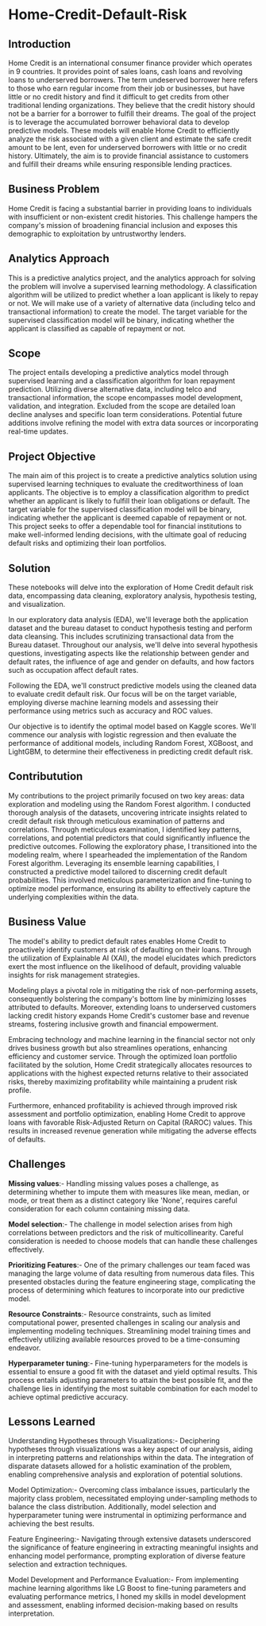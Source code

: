 # Home-Credit-Default-Risk
## Introduction

Home Credit is an international consumer finance provider which operates in 9 countries. It provides point of sales loans, cash loans and revolving loans to underserved borrowers. The term undeserved borrower here refers to those who earn regular income from their job or businesses, but have little or no credit history and find it difficult to get credits from other traditional lending organizations. They believe that the credit history should not be a barrier for a borrower to fulfill their dreams. The goal of the project is to leverage the accumulated borrower behavioral data to develop predictive models. These models will enable Home Credit to efficiently analyze the risk associated with a given client and estimate the safe credit amount to be lent, even for underserved borrowers with little or no credit history. Ultimately, the aim is to provide financial assistance to customers and fulfill their dreams while ensuring responsible lending practices.

## Business Problem

Home Credit is facing a substantial barrier in providing loans to individuals with insufficient or non-existent credit histories. This challenge hampers the company's mission of broadening financial inclusion and exposes this demographic to exploitation by untrustworthy lenders.

## Analytics Approach

This is a predictive analytics project, and the analytics approach for solving the problem will involve a supervised learning methodology. A classification algorithm will be utilized to predict whether a loan applicant is likely to repay or not. We will make use of a variety of alternative data (including telco and transactional information) to create the model. The target variable for the supervised classification model will be binary, indicating whether the applicant is classified as capable of repayment or not.

## Scope

The project entails developing a predictive analytics model through supervised learning and a classification algorithm for loan repayment prediction. Utilizing diverse alternative data, including telco and transactional information, the scope encompasses model development, validation, and integration. Excluded from the scope are detailed loan decline analyses and specific loan term considerations. Potential future additions involve refining the model with extra data sources or incorporating real-time updates.

## Project Objective

The main aim of this project is to create a predictive analytics solution using supervised learning techniques to evaluate the creditworthiness of loan applicants. The objective is to employ a classification algorithm to predict whether an applicant is likely to fulfill their loan obligations or default.  The target variable for the supervised classification model will be binary, indicating whether the applicant is deemed capable of repayment or not. This project seeks to offer a dependable tool for financial institutions to make well-informed lending decisions, with the ultimate goal of reducing default risks and optimizing their loan portfolios.

## Solution 

These notebooks will delve into the exploration of Home Credit default risk data, encompassing data cleaning, exploratory analysis, hypothesis testing, and visualization.

In our exploratory data analysis (EDA), we'll leverage both the application dataset and the bureau dataset to conduct hypothesis testing and perform data cleansing. This includes scrutinizing transactional data from the Bureau dataset. Throughout our analysis, we'll delve into several hypothesis questions, investigating aspects like the relationship between gender and default rates, the influence of age and gender on defaults, and how factors such as occupation affect default rates.

Following the EDA, we'll construct predictive models using the cleaned data to evaluate credit default risk. Our focus will be on the target variable, employing diverse machine learning models and assessing their performance using metrics such as accuracy and ROC values.

Our objective is to identify the optimal model based on Kaggle scores. We'll commence our analysis with logistic regression and then evaluate the performance of additional models, including Random Forest, XGBoost, and LightGBM, to determine their effectiveness in predicting credit default risk.


## Contributution

My contributions to the project primarily focused on two key areas: data exploration and modeling using the Random Forest algorithm. I conducted thorough analysis of the datasets, uncovering intricate insights related to credit default risk through meticulous examination of patterns and correlations. 
Through meticulous examination, I identified key patterns, correlations, and potential predictors that could significantly influence the predictive outcomes. Following the exploratory phase, I transitioned into the modeling realm, where I spearheaded the implementation of the Random Forest algorithm. Leveraging its ensemble learning capabilities, I constructed a predictive model tailored to discerning credit default probabilities. This involved meticulous parameterization and fine-tuning to optimize model performance, ensuring its ability to effectively capture the underlying complexities within the data.

## Business Value

The model's ability to predict default rates enables Home Credit to proactively identify customers at risk of defaulting on their loans. Through the utilization of Explainable AI (XAI), the model elucidates which predictors exert the most influence on the likelihood of default, providing valuable insights for risk management strategies.

Modeling plays a pivotal role in mitigating the risk of non-performing assets, consequently bolstering the company's bottom line by minimizing losses attributed to defaults. Moreover, extending loans to underserved customers lacking credit history expands Home Credit's customer base and revenue streams, fostering inclusive growth and financial empowerment.

Embracing technology and machine learning in the financial sector not only drives business growth but also streamlines operations, enhancing efficiency and customer service. Through the optimized loan portfolio facilitated by the solution, Home Credit strategically allocates resources to applications with the highest expected returns relative to their associated risks, thereby maximizing profitability while maintaining a prudent risk profile.

Furthermore, enhanced profitability is achieved through improved risk assessment and portfolio optimization, enabling Home Credit to approve loans with favorable Risk-Adjusted Return on Capital (RAROC) values. This results in increased revenue generation while mitigating the adverse effects of defaults.

## Challenges

**Missing values**:- Handling missing values poses a challenge, as determining whether to impute them with measures like mean, median, or mode, or treat them as a distinct category like 'None', requires careful consideration for each column containing missing data.

**Model selection**:- The challenge in model selection arises from high correlations between predictors and the risk of multicollinearity. Careful consideration is needed to choose models that can handle these challenges effectively.

**Prioritizing Features**:- One of the primary challenges our team faced was managing the large volume of data resulting from numerous data files. This presented obstacles during the feature engineering stage, complicating the process of determining which features to incorporate into our predictive model.

**Resource Constraints**:- Resource constraints, such as limited computational power, presented challenges in scaling our analysis and implementing modeling techniques. Streamlining model training times and effectively utilizing available resources proved to be a time-consuming endeavor.

**Hyperparameter tuning**:- Fine-tuning hyperparameters for the models is essential to ensure a good fit with the dataset and yield optimal results. This process entails adjusting parameters to attain the best possible fit, and the challenge lies in identifying the most suitable combination for each model to achieve optimal predictive accuracy.


## Lessons Learned

Understanding Hypotheses through Visualizations:- Deciphering hypotheses through visualizations was a key aspect of our analysis, aiding in interpreting patterns and relationships within the data. The integration of disparate datasets allowed for a holistic examination of the problem, enabling comprehensive analysis and exploration of potential solutions.

Model Optimization:- Overcoming class imbalance issues, particularly the majority class problem, necessitated employing under-sampling methods to balance the class distribution. Additionally, model selection and hyperparameter tuning were instrumental in optimizing performance and achieving the best results.

Feature Engineering:- Navigating through extensive datasets underscored the significance of feature engineering in extracting meaningful insights and enhancing model performance, prompting exploration of diverse feature selection and extraction techniques.

Model Development and Performance Evaluation:- From implementing machine learning algorithms like LG Boost to fine-tuning parameters and evaluating performance metrics, I honed my skills in model development and assessment, enabling informed decision-making based on results interpretation.

